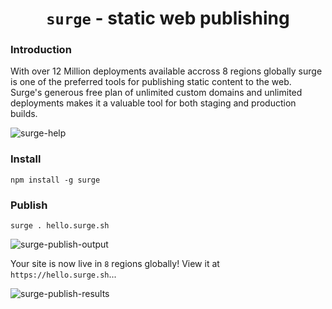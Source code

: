 
<h1 align="center"><code>surge</code> - static web publishing</h1>

### Introduction

With over 12 Million deployments available accross 8 regions globally surge is one of the preferred tools for publishing static content to the web. Surge's generous free plan of unlimited custom domains and unlimited deployments makes it a valuable tool for both staging and production builds.

![surge-help](https://github.com/user-attachments/assets/5b3e7e92-008e-48b6-9c61-dc4cbf1bf22c)

### Install

    npm install -g surge

### Publish

    surge . hello.surge.sh

![surge-publish-output](https://github.com/user-attachments/assets/9ef28a0b-9491-4994-8800-8ea8f97975d8)

Your site is now live in `8` regions globally! View it at `https://hello.surge.sh`...

![surge-publish-results](https://github.com/user-attachments/assets/9bf53934-de53-4307-98b3-b90ab07c167e)